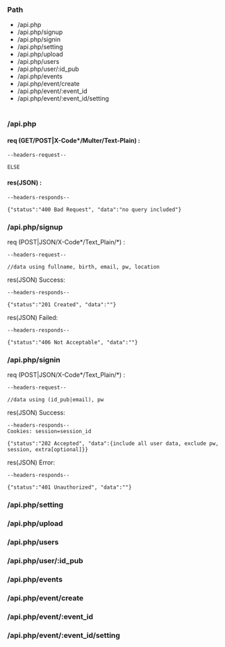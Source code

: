 ### Path<br />
- /api.php
- /api.php/signup
- /api.php/signin
- /api.php/setting
- /api.php/upload
- /api.php/users
- /api.php/user/:id_pub
- /api.php/events
- /api.php/event/create
- /api.php/event/:event_id
- /api.php/event/:event_id/setting
<br /><br />
### /api.php
#### req (GET/POST|X-Code*/Multer/Text-Plain) :
```
--headers-request--

ELSE
```
#### res(JSON) :
```
--headers-responds--

{"status":"400 Bad Request", "data":"no query included"}
```
### /api.php/signup
req (POST|JSON/X-Code*/Text_Plain/*) :
```
--headers-request--

//data using fullname, birth, email, pw, location
```
res(JSON) Success:
```
--headers-responds--

{"status":"201 Created", "data":""}
```
res(JSON) Failed:
```
--headers-responds--

{"status":"406 Not Acceptable", "data":""}
```
### /api.php/signin
req (POST|JSON/X-Code*/Text_Plain/*) :
```
--headers-request--

//data using (id_pub|email), pw
```
res(JSON) Success:
```
--headers-responds--
Cookies: session=session_id

{"status":"202 Accepted", "data":{include all user data, exclude pw, session, extra[optional]}}
```
res(JSON) Error:
```
--headers-responds--

{"status":"401 Unauthorized", "data":""}
```
### /api.php/setting
### /api.php/upload
### /api.php/users
### /api.php/user/:id_pub
### /api.php/events
### /api.php/event/create
### /api.php/event/:event_id
### /api.php/event/:event_id/setting
